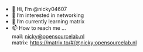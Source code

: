 - 👋 Hi, I’m @nicky04607
- 👀 I’m interested in networking
- 🌱 I’m currently learning matrix
- 📫 How to reach me ...  
mail: nicky@opensourcelab.nl  
matrix: https://matrix.to/#/@nicky:opensourcelab.nl  

<!---
nicky04607/nicky04607 is a ✨ special ✨ repository because its `README.md` (this file) appears on your GitHub profile.
You can click the Preview link to take a look at your changes.
--->

